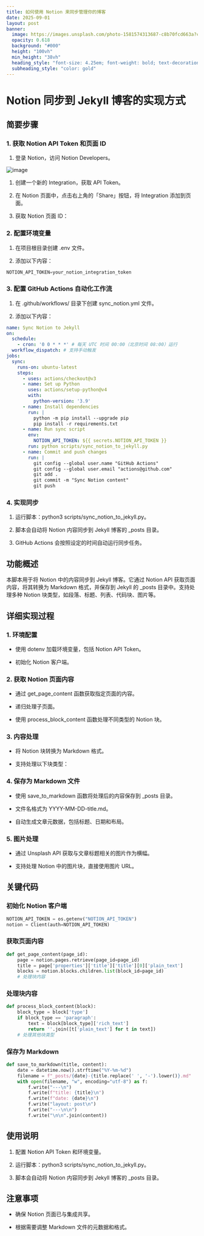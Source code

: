 ```yaml
---
title: 如何使用 Notion 来同步管理你的博客
date: 2025-09-01
layout: post
banner:
  image: https://images.unsplash.com/photo-1581574313687-c8b70fcd663a?crop=entropy&cs=tinysrgb&fit=max&fm=jpg&ixid=M3w2OTIwMzJ8MHwxfHJhbmRvbXx8fHx8fHx8fDE3NTY3NTgwODV8&ixlib=rb-4.1.0&q=80&w=1080
  opacity: 0.618
  background: "#000"
  height: "100vh"
  min_height: "38vh"
  heading_style: "font-size: 4.25em; font-weight: bold; text-decoration: underline"
  subheading_style: "color: gold"
---
```


# Notion 同步到 Jekyll 博客的实现方式

## 简要步骤

### 1. 获取 Notion API Token 和页面 ID

1. 登录 Notion，访问 Notion Developers。

![image](https://prod-files-secure.s3.us-west-2.amazonaws.com/a7a0cc5a-89b9-4cda-8686-1fba0ca52f40/d19c1afe-dea5-4312-9333-786b0ba83054/image.png?X-Amz-Algorithm=AWS4-HMAC-SHA256&X-Amz-Content-Sha256=UNSIGNED-PAYLOAD&X-Amz-Credential=ASIAZI2LB466QSVRI2E7%2F20250901%2Fus-west-2%2Fs3%2Faws4_request&X-Amz-Date=20250901T202124Z&X-Amz-Expires=3600&X-Amz-Security-Token=IQoJb3JpZ2luX2VjELT%2F%2F%2F%2F%2F%2F%2F%2F%2F%2FwEaCXVzLXdlc3QtMiJHMEUCIDnRmiXQ4Iy0wKURcgZOpz%2BaIaUBNAsCaB8SorhGjDQWAiEAhEQAn4y1tEskhjyjuaaZto3o2tDjd18JDvvTZ484Z9wq%2FwMIHRAAGgw2Mzc0MjMxODM4MDUiDAY3VUVEtk5JK2C1kCrcA4LefkE%2BareTlaDZe6oKGKpSMyW5WoU77qFq4DvlecX7t%2F4fGw7UrBAa0CI2qAuXzKtiEhsxmW%2Ft2gVCYRpRie5dIW%2BW3llDWYe%2BuCHvjG%2Bif634LH1tYvopKSa7CkVtdpA48SnTZaW1s2yQjYSZBGk0AcrRMsNjcgGUlZYVwvp1OyB0a3k2flK1NA%2BJ0v73mZCSiYFq7p6T56smydlAoiw55hrGD76Bvb3sMPzDH8R1MclVORIOrAePRMULVRx8ZAvpJy7LxtS9L4AM9TQ4EI74jEUGZJKZqDwwIZHZZ%2By5FlGr8oC4CcSHFCuQi0fD0QlITwenKFNsc1%2BuYHymADhr8b%2BSdf%2FekiMiMg7FGa8HhQvSYYiehKQLFCYB%2BivFaqfOkDE%2BOhwbOtI9%2BqZtWXPCo2AKeNsaljO1swEBk%2Ffmv5GzJiHitaTnBDyqW5SniOt3I6wP9K9BItrqGcLIjgwBVMX%2FdCxkr9wrQPjCLserE06%2BzAkmBUeyHWX9lQExRGhKqTu5fu4C%2FmzVEh00PBx4ERg7nUIenXreiyaghMPjs8pWtt5GSh5hOH1Dr35thZS%2BDCoeJyhl%2FF%2B12xEbF3%2B3hZWYcjnA3d9h3Ig31C37dFB8Wrfs5DYOpt4pMKf418UGOqUB4Icr5gNW2gQIY4UP4FjlEs%2BzWgvsfLtlCPWYMkWuxmonNwpBFYcIR9m8Z%2Fv7QPpPTxz64lhNYjPUKaknL4dWjgXnCRQHnDbf%2BNcFJb3YtcBUkcMwC%2BhDQ2u4%2Fwjt3Pv6B2bNjxI7RA2vZDd9tJ7sYnA0WI2DAfIYK7Snz6429hWY%2FSnghSGX370t4bnxpk5Ytot6G2JVs8gmCe1L0e905b8un3YQ&X-Amz-Signature=e2c5b7cc5023d8054bff6aef871c811408f1bc83b6266e1a7bed4b541dc3daf7&X-Amz-SignedHeaders=host&x-amz-checksum-mode=ENABLED&x-id=GetObject)

1. 创建一个新的 Integration，获取 API Token。

1. 在 Notion 页面中，点击右上角的「Share」按钮，将 Integration 添加到页面。

1. 获取 Notion 页面 ID：


### 2. 配置环境变量

1. 在项目根目录创建 .env 文件。

1. 添加以下内容：

```javascript
NOTION_API_TOKEN=your_notion_integration_token
```

### 3. 配置 GitHub Actions 自动化工作流

1. 在 .github/workflows/ 目录下创建 sync_notion.yml 文件。

1. 添加以下内容：

```yaml
name: Sync Notion to Jekyll
on:
  schedule:
    - cron: '0 0 * * *' # 每天 UTC 时间 00:00（北京时间 08:00）运行
  workflow_dispatch: # 支持手动触发
jobs:
  sync:
    runs-on: ubuntu-latest
    steps:
      - uses: actions/checkout@v3
      - name: Set up Python
        uses: actions/setup-python@v4
        with:
          python-version: '3.9'
      - name: Install dependencies
        run: |
          python -m pip install --upgrade pip
          pip install -r requirements.txt
      - name: Run sync script
        env:
          NOTION_API_TOKEN: ${{ secrets.NOTION_API_TOKEN }}
        run: python scripts/sync_notion_to_jekyll.py
      - name: Commit and push changes
        run: |
          git config --global user.name "GitHub Actions"
          git config --global user.email "actions@github.com"
          git add .
          git commit -m "Sync Notion content"
          git push
```

### 4. 实现同步

1. 运行脚本：python3 scripts/sync_notion_to_jekyll.py。

1. 脚本会自动将 Notion 内容同步到 Jekyll 博客的 _posts 目录。

1. GitHub Actions 会按照设定的时间自动运行同步任务。

## 功能概述

本脚本用于将 Notion 中的内容同步到 Jekyll 博客。它通过 Notion API 获取页面内容，将其转换为 Markdown 格式，并保存到 Jekyll 的 _posts 目录中。支持处理多种 Notion 块类型，如段落、标题、列表、代码块、图片等。

## 详细实现过程

### 1. 环境配置

- 使用 dotenv 加载环境变量，包括 Notion API Token。

- 初始化 Notion 客户端。

### 2. 获取 Notion 页面内容

- 通过 get_page_content 函数获取指定页面的内容。

- 递归处理子页面。

- 使用 process_block_content 函数处理不同类型的 Notion 块。

### 3. 内容处理

- 将 Notion 块转换为 Markdown 格式。

- 支持处理以下块类型：


### 4. 保存为 Markdown 文件

- 使用 save_to_markdown 函数将处理后的内容保存到 _posts 目录。

- 文件名格式为 YYYY-MM-DD-title.md。

- 自动生成文章元数据，包括标题、日期和布局。

### 5. 图片处理

- 通过 Unsplash API 获取与文章标题相关的图片作为横幅。

- 支持处理 Notion 中的图片块，直接使用图片 URL。

## 关键代码

### 初始化 Notion 客户端

```python
NOTION_API_TOKEN = os.getenv("NOTION_API_TOKEN")
notion = Client(auth=NOTION_API_TOKEN)
```

### 获取页面内容

```python
def get_page_content(page_id):
    page = notion.pages.retrieve(page_id=page_id)
    title = page['properties']['title']['title'][0]['plain_text']
    blocks = notion.blocks.children.list(block_id=page_id)
    # 处理块内容
```

### 处理块内容

```python
def process_block_content(block):
    block_type = block['type']
    if block_type == 'paragraph':
        text = block[block_type]['rich_text']
        return ''.join([t['plain_text'] for t in text])
    # 处理其他块类型
```

### 保存为 Markdown

```python
def save_to_markdown(title, content):
    date = datetime.now().strftime("%Y-%m-%d")
    filename = f"_posts/{date}-{title.replace(' ', '-').lower()}.md"
    with open(filename, "w", encoding="utf-8") as f:
        f.write("---\n")
        f.write(f"title: {title}\n")
        f.write(f"date: {date}\n")
        f.write("layout: post\n")
        f.write("---\n\n")
        f.write("\n\n".join(content))
```

## 使用说明

1. 配置 Notion API Token 和环境变量。

1. 运行脚本：python3 scripts/sync_notion_to_jekyll.py。

1. 脚本会自动将 Notion 内容同步到 Jekyll 博客的 _posts 目录。

## 注意事项

- 确保 Notion 页面已与集成共享。

- 根据需要调整 Markdown 文件的元数据和格式。